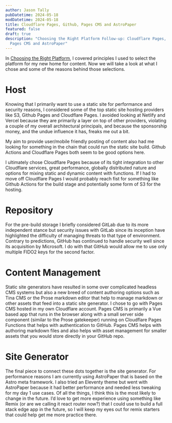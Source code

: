 ```yaml
---
author: Jason Tally
pubDatetime: 2024-05-18
modDatetime: 2024-05-18
title: Cloudflare Pages, Github, Pages CMS and AstroPaper
featured: false
draft: true
description: "Choosing the Right Platform Follow-up: Cloudflare Pages, Github,
  Pages CMS and AstroPaper"
---
```

In [Choosing the Right Platform](https://jasontally.com/posts/2024-05-16-choosing-the-right-platform/), I covered principles I used to select the platform for my new home for content. Now we will take a look at what I chose and some of the reasons behind those selections.

# Host

Knowing that I primarily want to use a static site for performance and security reasons, I considered some of the top static site hosting providers like S3, Github Pages and Cloudflare Pages. I avoided looking at Netlify and Vercel because they are primarily a layer on top of other providers, violating a couple of my overall architectural principals, and because the sponsorship money, and the undue influence it has, freaks me out a bit.

My aim to provide user/mobile friendly posting of content also had me looking for something in the chain that could run the static site build. Github Actions and Cloudflare Pages both seem to be good options here.

I ultimately chose Cloudflare Pages because of its tight integration to other Cloudflare services, great performance, globally distributed nature and options for mixing static and dynamic content with functions. If I had to move off Cloudflare Pages I would probably reach fist for something like Github Actions for the build stage and potentially some form of S3 for the hosting.

# Repository

For the pre-build storage I briefly considered GitLab due to its more independent stance but security issues with GitLab since its inception have highlighted the difficulty of managing threats to that type of environment. Contrary to predictions, GitHub has continued to handle security well since its acquisition by Microsoft. I do with that GitHub would allow me to use only multiple FIDO2 keys for the second factor.

# Content Management

Static site generators have resulted in some over complicated headless CMS systems but also a new breed of content authoring options such as Tina CMS or the Prose markdown editor that help to manage markdown or other assets that feed into a static site generator. I chose to go with Pages CMS hosted in my own Cloudflare account. Pages CMS is primarily a Vue based app that runs in the browser along with a small server side component (similar to the Prose gatekeeper) running on Cloudflare Pages Functions that helps with authentication to GitHub. Pages CMS helps with authoring markdown files and also helps with asset management for smaller assets that you would store directly in your GitHub repo.

# Site Generator

The final piece to connect these dots together is the site generator. For performance reasons I am currently using AstroPaper that is based on the Astro meta framework. I also tried an Eleventy theme but went with AstroPaper because it had better performance and needed less tweaking for my day 1 use cases. Of all the things, I think this is the most likely to change in the future. I’d love to get more experience using something like Remix (or are we calling it react router now?) that I could use to build a full stack edge app in the future, so I will keep my eyes out for remix starters that could help get me more practice there.